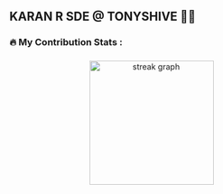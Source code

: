 ## KARAN R SDE @ TONYSHIVE 👨‍💻

<h3 align="left">🔥   My Contribution Stats :</h3>

###

<div align="center">
  <img src="https://streak-stats.demolab.com?user=Karan-tonysHive&locale=en&mode=daily&theme=dark&hide_border=false&border_radius=5&order=3" height="220" alt="streak graph"  />
</div>

###



